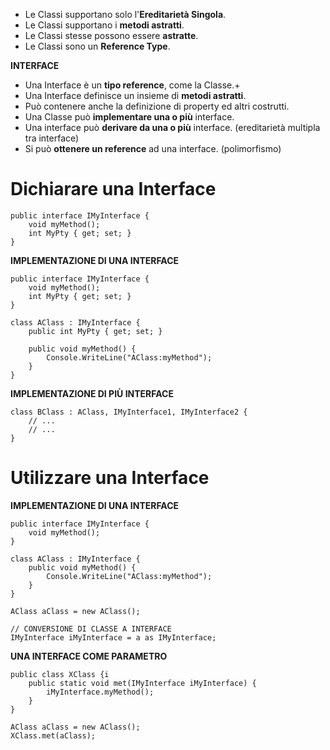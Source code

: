 * Le Classi supportano solo l'**Ereditarietà Singola**.
* Le Classi supportano i **metodi astratti**.
* Le Classi stesse possono essere **astratte**.
* Le Classi sono un **Reference Type**.

**INTERFACE**
* Una Interface è un **tipo reference**, come la Classe.+
* Una Interface definisce un insieme di **metodi astratti**.
* Può contenere anche la definizione di property ed altri costrutti.
* Una Classe può **implementare una o più** interface.
* Una interface può **derivare da una o più** interface. (ereditarietà multipla tra interface)
* Si può **ottenere un reference** ad una interface. (polimorfismo)

# Dichiarare una Interface

```
public interface IMyInterface {
    void myMethod();
    int MyPty { get; set; }
}
```

**IMPLEMENTAZIONE DI UNA INTERFACE**

```
public interface IMyInterface {
    void myMethod();
    int MyPty { get; set; }
}

class AClass : IMyInterface {
    public int MyPty { get; set; }

    public void myMethod() {
        Console.WriteLine("AClass:myMethod");
    }
}
```

**IMPLEMENTAZIONE DI PIÙ INTERFACE**

```
class BClass : AClass, IMyInterface1, IMyInterface2 {
    // ...
    // ...
}
```

# Utilizzare una Interface

**IMPLEMENTAZIONE DI UNA INTERFACE**

```
public interface IMyInterface {
    void myMethod();
}

class AClass : IMyInterface {
    public void myMethod() {
        Console.WriteLine("AClass:myMethod");
    }
}

AClass aClass = new AClass();

// CONVERSIONE DI CLASSE A INTERFACE
IMyInterface iMyInterface = a as IMyInterface;
```

**UNA INTERFACE COME PARAMETRO**

```
public class XClass {i
    public static void met(IMyInterface iMyInterface) {
        iMyInterface.myMethod();
    }
}

AClass aClass = new AClass();
XClass.met(aClass);
```